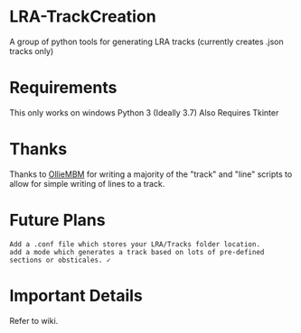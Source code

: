# LRA-TrackCreation
A group of python tools for generating LRA tracks (currently creates .json tracks only)

# Requirements
This only works on windows
Python 3 (Ideally 3.7)
Also Requires Tkinter

# Thanks

Thanks to [OllieMBM](https://github.com/OllieMBM) for writing a majority of the "track" and "line" scripts to allow for simple writing of lines to a track.

# Future Plans
    Add a .conf file which stores your LRA/Tracks folder location.
    add a mode which generates a track based on lots of pre-defined sections or obsticales. ✓

# Important Details
Refer to wiki.